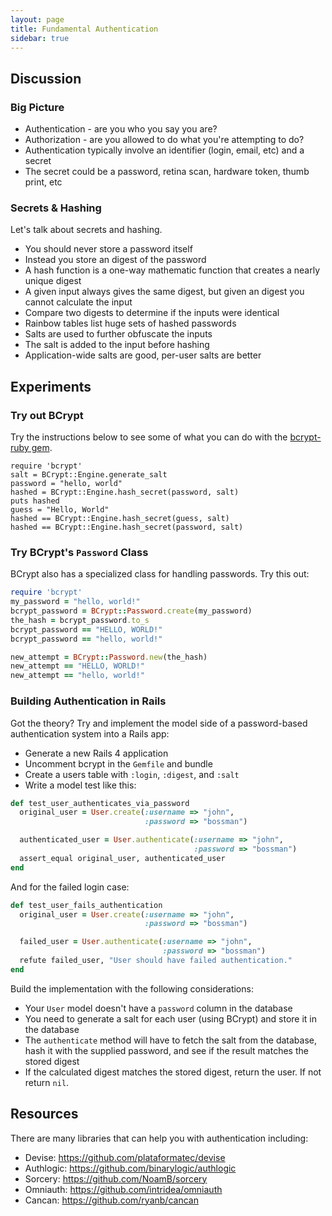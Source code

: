 ```yaml
---
layout: page
title: Fundamental Authentication
sidebar: true
---
```


## Discussion

### Big Picture

* Authentication - are you who you say you are?
* Authorization - are you allowed to do what you're attempting to do?
* Authentication typically involve an identifier (login, email, etc) and
a secret
* The secret could be a password, retina scan, hardware token, thumb print, etc

### Secrets & Hashing

Let's talk about secrets and hashing.

* You should never store a password itself
* Instead you store an digest of the password
* A hash function is a one-way mathematic function that creates a nearly unique
digest
* A given input always gives the same digest, but given an digest you cannot
calculate the input
* Compare two digests to determine if the inputs were identical
* Rainbow tables list huge sets of hashed passwords
* Salts are used to further obfuscate the inputs
* The salt is added to the input before hashing
* Application-wide salts are good, per-user salts are better

## Experiments

### Try out BCrypt

Try the instructions below to see some of what you can do
with the [bcrypt-ruby gem](https://github.com/codahale/bcrypt-ruby).

```
require 'bcrypt'
salt = BCrypt::Engine.generate_salt
password = "hello, world"
hashed = BCrypt::Engine.hash_secret(password, salt)
puts hashed
guess = "Hello, World"
hashed == BCrypt::Engine.hash_secret(guess, salt)
hashed == BCrypt::Engine.hash_secret(password, salt)
```

### Try BCrypt's `Password` Class

BCrypt also has a specialized class for handling passwords. Try this out:

```ruby
require 'bcrypt'
my_password = "hello, world!"
bcrypt_password = BCrypt::Password.create(my_password)
the_hash = bcrypt_password.to_s
bcrypt_password == "HELLO, WORLD!"
bcrypt_password == "hello, world!"

new_attempt = BCrypt::Password.new(the_hash)
new_attempt == "HELLO, WORLD!"
new_attempt == "hello, world!"
```

### Building Authentication in Rails

Got the theory? Try and implement the model side of a password-based
authentication system into a Rails app:

* Generate a new Rails 4 application
* Uncomment bcrypt in the `Gemfile` and bundle
* Create a users table with `:login`, `:digest`, and `:salt`
* Write a model test like this:

```ruby
def test_user_authenticates_via_password
  original_user = User.create(:username => "john",
                              :password => "bossman")

  authenticated_user = User.authenticate(:username => "john",
                                         :password => "bossman")
  assert_equal original_user, authenticated_user
end
```

And for the failed login case:

```ruby
def test_user_fails_authentication
  original_user = User.create(:username => "john",
                              :password => "bossman")

  failed_user = User.authenticate(:username => "john",
                                  :password => "bossman")
  refute failed_user, "User should have failed authentication."
end
```

Build the implementation with the following considerations:

* Your `User` model doesn't have a `password` column in the database
* You need to generate a salt for each user (using BCrypt) and store it in the
database
* The `authenticate` method will have to fetch the salt from the database,
hash it with the supplied password, and see if the result matches the stored digest
* If the calculated digest matches the stored digest, return the user. If not
return `nil`.

## Resources

There are many libraries that can help you with authentication including:

* Devise: https://github.com/plataformatec/devise
* Authlogic: https://github.com/binarylogic/authlogic
* Sorcery: https://github.com/NoamB/sorcery
* Omniauth: https://github.com/intridea/omniauth
* Cancan: https://github.com/ryanb/cancan
